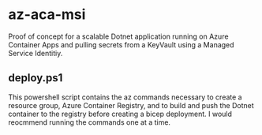 # az-aca-msi

Proof of concept for a scalable Dotnet application running on Azure Container Apps and pulling secrets from a KeyVault using a Managed Service Identitiy.

## deploy.ps1
This powershell script contains the az commands necessary to create a resource group, Azure Container Registry, and to build and push the Dotnet container to the registry before creating a bicep deployment.
I would reocmmend running the commands one at a time.
